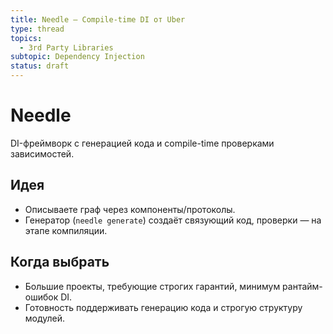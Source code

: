```yaml
---
title: Needle — Compile-time DI от Uber
type: thread
topics:
  - 3rd Party Libraries
subtopic: Dependency Injection
status: draft
---
```


# Needle

DI-фреймворк с генерацией кода и compile-time проверками зависимостей.

## Идея

- Описываете граф через компоненты/протоколы.
- Генератор (`needle generate`) создаёт связующий код, проверки — на этапе компиляции.

## Когда выбрать

- Большие проекты, требующие строгих гарантий, минимум рантайм-ошибок DI.
- Готовность поддерживать генерацию кода и строгую структуру модулей.


